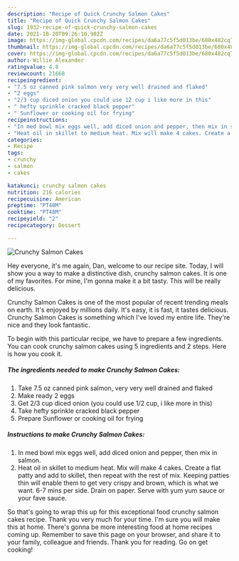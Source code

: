 ```yaml
---
description: "Recipe of Quick Crunchy Salmon Cakes"
title: "Recipe of Quick Crunchy Salmon Cakes"
slug: 1932-recipe-of-quick-crunchy-salmon-cakes
date: 2021-10-20T09:26:10.982Z
image: https://img-global.cpcdn.com/recipes/da6a77c5f5d013be/680x482cq70/crunchy-salmon-cakes-recipe-main-photo.jpg
thumbnail: https://img-global.cpcdn.com/recipes/da6a77c5f5d013be/680x482cq70/crunchy-salmon-cakes-recipe-main-photo.jpg
cover: https://img-global.cpcdn.com/recipes/da6a77c5f5d013be/680x482cq70/crunchy-salmon-cakes-recipe-main-photo.jpg
author: Willie Alexander
ratingvalue: 4.8
reviewcount: 21668
recipeingredient:
- "7.5 oz canned pink salmon very very well drained and flaked"
- "2 eggs"
- "2/3 cup diced onion you could use 12 cup i like more in this"
- " hefty sprinkle cracked black pepper"
- " Sunflower or cooking oil for frying"
recipeinstructions:
- "In med bowl mix eggs well, add diced onion and pepper, then mix in salmon."
- "Heat oil in skillet to medium heat. Mix will make 4 cakes. Create a flat patty and add to skillet, then repeat with the rest of mix. Keeping patties thin will enable them to get very crispy and brown, which is what we want. 6-7 mins per side. Drain on paper. Serve with yum yum sauce or your fave sauce."
categories:
- Recipe
tags:
- crunchy
- salmon
- cakes

katakunci: crunchy salmon cakes 
nutrition: 216 calories
recipecuisine: American
preptime: "PT40M"
cooktime: "PT48M"
recipeyield: "2"
recipecategory: Dessert

---
```



![Crunchy Salmon Cakes](https://img-global.cpcdn.com/recipes/da6a77c5f5d013be/680x482cq70/crunchy-salmon-cakes-recipe-main-photo.jpg)

Hey everyone, it's me again, Dan, welcome to our recipe site. Today, I will show you a way to make a distinctive dish, crunchy salmon cakes. It is one of my favorites. For mine, I'm gonna make it a bit tasty. This will be really delicious.

Crunchy Salmon Cakes is one of the most popular of recent trending meals on earth. It's enjoyed by millions daily. It's easy, it is fast, it tastes delicious. Crunchy Salmon Cakes is something which I've loved my entire life. They're nice and they look fantastic.




To begin with this particular recipe, we have to prepare a few ingredients. You can cook crunchy salmon cakes using 5 ingredients and 2 steps. Here is how you cook it.

<!--inarticleads1-->

##### The ingredients needed to make Crunchy Salmon Cakes:

1. Take 7.5 oz canned pink salmon, very very well drained and flaked
1. Make ready 2 eggs
1. Get 2/3 cup diced onion (you could use 1/2 cup, i like more in this)
1. Take  hefty sprinkle cracked black pepper
1. Prepare  Sunflower or cooking oil for frying




<!--inarticleads2-->

##### Instructions to make Crunchy Salmon Cakes:

1. In med bowl mix eggs well, add diced onion and pepper, then mix in salmon.
1. Heat oil in skillet to medium heat. Mix will make 4 cakes. Create a flat patty and add to skillet, then repeat with the rest of mix. Keeping patties thin will enable them to get very crispy and brown, which is what we want. 6-7 mins per side. Drain on paper. Serve with yum yum sauce or your fave sauce.




So that's going to wrap this up for this exceptional food crunchy salmon cakes recipe. Thank you very much for your time. I'm sure you will make this at home. There's gonna be more interesting food at home recipes coming up. Remember to save this page on your browser, and share it to your family, colleague and friends. Thank you for reading. Go on get cooking!
